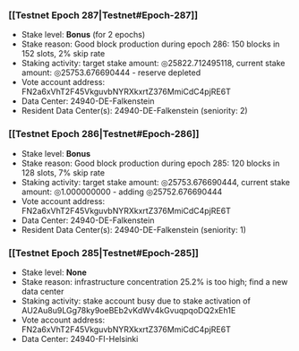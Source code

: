 ### [[Testnet Epoch 287|Testnet#Epoch-287]]
* Stake level: **Bonus** (for 2 epochs)
* Stake reason: Good block production during epoch 286: 150 blocks in 152 slots, 2% skip rate
* Staking activity: target stake amount: ◎25822.712495118, current stake amount: ◎25753.676690444 - reserve depleted
* Vote account address: FN2a6xVhT2F45VkguvbNYRXkxrtZ376MmiCdC4pjRE6T
* Data Center: 24940-DE-Falkenstein
* Resident Data Center(s): 24940-DE-Falkenstein (seniority: 2)
### [[Testnet Epoch 286|Testnet#Epoch-286]]
* Stake level: **Bonus**
* Stake reason: Good block production during epoch 285: 120 blocks in 128 slots, 7% skip rate
* Staking activity: target stake amount: ◎25753.676690444, current stake amount: ◎1.000000000 - adding ◎25752.676690444
* Vote account address: FN2a6xVhT2F45VkguvbNYRXkxrtZ376MmiCdC4pjRE6T
* Data Center: 24940-DE-Falkenstein
* Resident Data Center(s): 24940-DE-Falkenstein (seniority: 1)
### [[Testnet Epoch 285|Testnet#Epoch-285]]
* Stake level: **None**
* Stake reason: infrastructure concentration 25.2% is too high; find a new data center
* Staking activity: stake account busy due to stake activation of AU2Au8u9LGg78ky9oeBEb2vKdWv4kGvuqpqoDQ2xEh1E
* Vote account address: FN2a6xVhT2F45VkguvbNYRXkxrtZ376MmiCdC4pjRE6T
* Data Center: 24940-FI-Helsinki